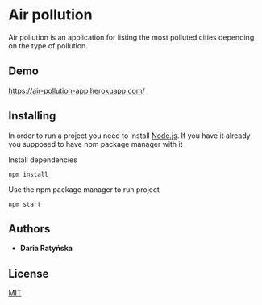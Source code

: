 # Air pollution

Air pollution is an application  for listing the most polluted cities depending on the type of pollution.

## Demo

https://air-pollution-app.herokuapp.com/

## Installing

In order to run a project you need to install [Node.js](https://nodejs.org/en/).
If you have it already you supposed to have npm package manager with it

Install dependencies

```
npm install
```

Use the npm package manager to run project

```
npm start
```



## Authors

* **Daria Ratyńska**


## License

[MIT](https://choosealicense.com/licenses/mit/)

